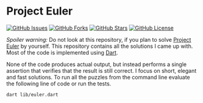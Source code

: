 Project Euler
=============

[![GitHub Issues](https://img.shields.io/github/issues/renggli/dart-euler.svg)](https://github.com/renggli/dart-euler/issues)
[![GitHub Forks](https://img.shields.io/github/forks/renggli/dart-euler.svg)](https://github.com/renggli/dart-euler/network)
[![GitHub Stars](https://img.shields.io/github/stars/renggli/dart-euler.svg)](https://github.com/renggli/dart-euler/stargazers)
[![GitHub License](https://img.shields.io/badge/license-MIT-blue.svg)](https://raw.githubusercontent.com/renggli/dart-euler/master/LICENSE)

*Spoiler warning:* Do not look at this repository, if you plan to solve
[Project Euler](https://projecteuler.net/) by yourself. This repository
contains all the solutions I came up with. Most of the code is implemented
using [Dart](https://dartlang.org).

None of the code produces actual output, but instead performs a single
assertion that verifies that the result is still correct. I focus on
short, elegant and fast solutions. To run all the puzzles from the command
line evaluate the following line of code or run the tests.

    dart lib/euler.dart
